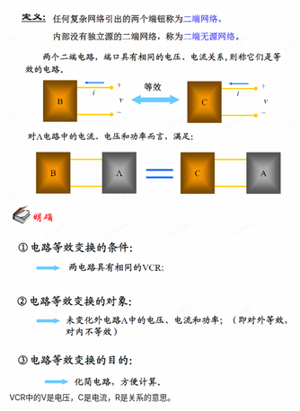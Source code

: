 ![](附件/Pasted%20image%2020250919164212.png)
![](附件/Pasted%20image%2020250919164316.png)
VCR中的V是电压，C是电流，R是关系的意思。